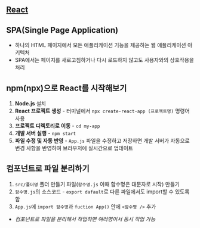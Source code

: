 ## [React](https://create-react-app-one-rho-88.vercel.app/)
## SPA(Single Page Application)
* 하나의 HTML 페이지에서 모든 애플리케이션 기능을 제공하는 웹 애플리케이션 아키텍처
* SPA에서는 페이지를 새로고침하거나 다시 로드하지 않고도 사용자와의 상호작용을 처리

## npm(npx)으로 React를 시작해보기
1. **Node.js** 설치
2. **React 프로젝트 생성** - 터미널에서 `npx create-react-app (프로젝트명)` 명령어 사용
3. **프로젝트 디렉토리로 이동** - `cd my-app`
4. **개발 서버 실행** - `npm start`
5. **파일 수정 및 자동 반영** - `App.js` 파일을 수정하고 저장하면 개발 서버가 자동으로 변경 사항을 반영하여 브라우저에 실시간으로 업데이트

## 컴포넌트로 파일 분리하기
1. `src/폴더명` 폴더 만들기 파일(`함수명.js` 이때 함수명은 대문자로 시작) 만들기
2. `함수명.js`의 소스코드 - `export dafault`로 다른 파일에서도 import할 수 있도록 함
3. `App.js`에 `import 함수명`과 `fuction App()` 안에 `<함수명 />` 추가
* *컴포넌트로 파일을 분리해서 작업하면 여러명이서 동시 작업 가능*